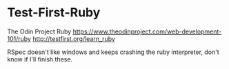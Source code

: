 # Test-First-Ruby
The Odin Project Ruby
https://www.theodinproject.com/web-development-101/ruby
http://testfirst.org/learn_ruby

RSpec doesn't like windows and keeps crashing the ruby interpreter, don't know if I'll finish these.